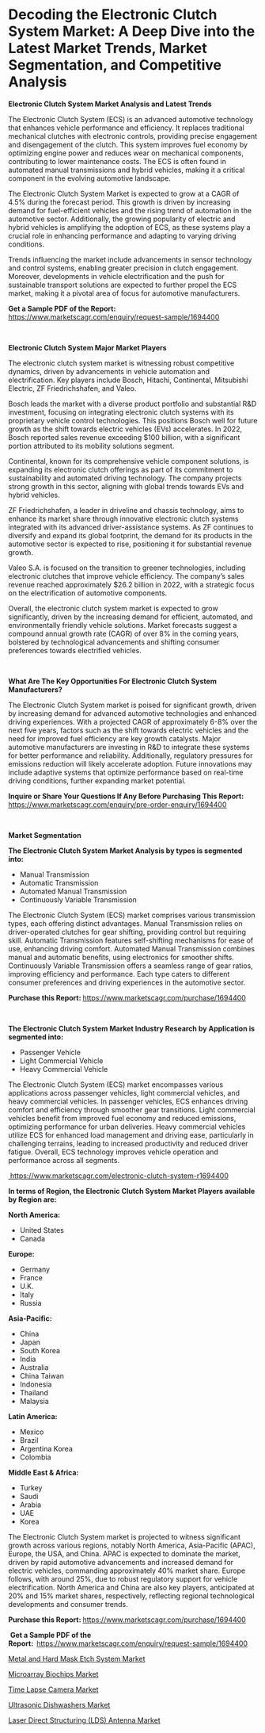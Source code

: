<p><h1>Decoding the Electronic Clutch System Market: A Deep Dive into the Latest Market Trends, Market Segmentation, and Competitive Analysis</h1></p><p><strong>Electronic Clutch System Market Analysis and Latest Trends</strong></p>
<p><p>The Electronic Clutch System (ECS) is an advanced automotive technology that enhances vehicle performance and efficiency. It replaces traditional mechanical clutches with electronic controls, providing precise engagement and disengagement of the clutch. This system improves fuel economy by optimizing engine power and reduces wear on mechanical components, contributing to lower maintenance costs. The ECS is often found in automated manual transmissions and hybrid vehicles, making it a critical component in the evolving automotive landscape.</p><p>The Electronic Clutch System Market is expected to grow at a CAGR of 4.5% during the forecast period. This growth is driven by increasing demand for fuel-efficient vehicles and the rising trend of automation in the automotive sector. Additionally, the growing popularity of electric and hybrid vehicles is amplifying the adoption of ECS, as these systems play a crucial role in enhancing performance and adapting to varying driving conditions.</p><p>Trends influencing the market include advancements in sensor technology and control systems, enabling greater precision in clutch engagement. Moreover, developments in vehicle electrification and the push for sustainable transport solutions are expected to further propel the ECS market, making it a pivotal area of focus for automotive manufacturers.</p></p>
<p><strong>Get a Sample PDF of the Report:&nbsp;</strong> <a href="https://www.marketscagr.com/enquiry/request-sample/1694400?utm_campaign=1326&utm_medium=2&utm_source=Github&utm_content=ia&utm_term=06102024&utm_id=electronic-clutch-system">https://www.marketscagr.com/enquiry/request-sample/1694400</a></p>
<p>&nbsp;</p>
<p><strong>Electronic Clutch System Major Market Players</strong></p>
<p><p>The electronic clutch system market is witnessing robust competitive dynamics, driven by advancements in vehicle automation and electrification. Key players include Bosch, Hitachi, Continental, Mitsubishi Electric, ZF Friedrichshafen, and Valeo.</p><p>Bosch leads the market with a diverse product portfolio and substantial R&D investment, focusing on integrating electronic clutch systems with its proprietary vehicle control technologies. This positions Bosch well for future growth as the shift towards electric vehicles (EVs) accelerates. In 2022, Bosch reported sales revenue exceeding $100 billion, with a significant portion attributed to its mobility solutions segment.</p><p>Continental, known for its comprehensive vehicle component solutions, is expanding its electronic clutch offerings as part of its commitment to sustainability and automated driving technology. The company projects strong growth in this sector, aligning with global trends towards EVs and hybrid vehicles.</p><p>ZF Friedrichshafen, a leader in driveline and chassis technology, aims to enhance its market share through innovative electronic clutch systems integrated with its advanced driver-assistance systems. As ZF continues to diversify and expand its global footprint, the demand for its products in the automotive sector is expected to rise, positioning it for substantial revenue growth.</p><p>Valeo S.A. is focused on the transition to greener technologies, including electronic clutches that improve vehicle efficiency. The company’s sales revenue reached approximately $26.2 billion in 2022, with a strategic focus on the electrification of automotive components.</p><p>Overall, the electronic clutch system market is expected to grow significantly, driven by the increasing demand for efficient, automated, and environmentally friendly vehicle solutions. Market forecasts suggest a compound annual growth rate (CAGR) of over 8% in the coming years, bolstered by technological advancements and shifting consumer preferences towards electrified vehicles.</p></p>
<p>&nbsp;</p>
<p><strong>What Are The Key Opportunities For Electronic Clutch System Manufacturers?</strong></p>
<p><p>The Electronic Clutch System market is poised for significant growth, driven by increasing demand for advanced automotive technologies and enhanced driving experiences. With a projected CAGR of approximately 6-8% over the next five years, factors such as the shift towards electric vehicles and the need for improved fuel efficiency are key growth catalysts. Major automotive manufacturers are investing in R&D to integrate these systems for better performance and reliability. Additionally, regulatory pressures for emissions reduction will likely accelerate adoption. Future innovations may include adaptive systems that optimize performance based on real-time driving conditions, further expanding market potential.</p></p>
<p><strong>Inquire or Share Your Questions If Any Before Purchasing This Report:</strong> <a href="https://www.marketscagr.com/enquiry/pre-order-enquiry/1694400?utm_campaign=1326&utm_medium=2&utm_source=Github&utm_content=ia&utm_term=06102024&utm_id=electronic-clutch-system">https://www.marketscagr.com/enquiry/pre-order-enquiry/1694400</a></p>
<p>&nbsp;</p>
<p><strong>Market Segmentation</strong></p>
<p><strong>The Electronic Clutch System Market Analysis by types is segmented into:</strong></p>
<p><ul><li>Manual Transmission</li><li>Automatic Transmission</li><li>Automated Manual Transmission</li><li>Continuously Variable Transmission</li></ul></p>
<p><p>The Electronic Clutch System (ECS) market comprises various transmission types, each offering distinct advantages. Manual Transmission relies on driver-operated clutches for gear shifting, providing control but requiring skill. Automatic Transmission features self-shifting mechanisms for ease of use, enhancing driving comfort. Automated Manual Transmission combines manual and automatic benefits, using electronics for smoother shifts. Continuously Variable Transmission offers a seamless range of gear ratios, improving efficiency and performance. Each type caters to different consumer preferences and driving experiences in the automotive sector.</p></p>
<p><strong>Purchase this Report:&nbsp;</strong><a href="https://www.marketscagr.com/purchase/1694400?utm_campaign=1326&utm_medium=2&utm_source=Github&utm_content=ia&utm_term=06102024&utm_id=electronic-clutch-system">https://www.marketscagr.com/purchase/1694400</a></p>
<p>&nbsp;</p>
<p><strong>The Electronic Clutch System Market Industry Research by Application is segmented into:</strong></p>
<p><ul><li>Passenger Vehicle</li><li>Light Commercial Vehicle</li><li>Heavy Commercial Vehicle</li></ul></p>
<p><p>The Electronic Clutch System (ECS) market encompasses various applications across passenger vehicles, light commercial vehicles, and heavy commercial vehicles. In passenger vehicles, ECS enhances driving comfort and efficiency through smoother gear transitions. Light commercial vehicles benefit from improved fuel economy and reduced emissions, optimizing performance for urban deliveries. Heavy commercial vehicles utilize ECS for enhanced load management and driving ease, particularly in challenging terrains, leading to increased productivity and reduced driver fatigue. Overall, ECS technology improves vehicle operation and performance across all segments.</p></p>
<p><a href="https://www.marketscagr.com/electronic-clutch-system-r1694400?utm_campaign=1326&utm_medium=2&utm_source=Github&utm_content=ia&utm_term=06102024&utm_id=electronic-clutch-system">&nbsp;https://www.marketscagr.com/electronic-clutch-system-r1694400</a></p>
<p><strong>In terms of Region, the Electronic Clutch System Market Players available by Region are:</strong></p>
<p>
    <p> <strong> North America: </strong>
        <ul>
            <li>United States</li>
            <li>Canada</li>
        </ul>
        </p> 
    <p> <strong> Europe: </strong>
        <ul>
            <li>Germany</li>
            <li>France</li>
            <li>U.K.</li>
            <li>Italy</li>
            <li>Russia</li>
        </ul>
        </p> 
    <p> <strong> Asia-Pacific: </strong>
        <ul>
            <li>China</li>
            <li>Japan</li>
            <li>South Korea</li>
            <li>India</li>
            <li>Australia</li>
            <li>China Taiwan</li>
            <li>Indonesia</li>
            <li>Thailand</li>
            <li>Malaysia</li>
        </ul>
        </p> 
    <p> <strong> Latin America: </strong>
        <ul>
            <li>Mexico</li>
            <li>Brazil</li>
            <li>Argentina Korea</li>
            <li>Colombia</li>
        </ul>
        </p> 
    <p> <strong> Middle East & Africa: </strong>
        <ul>
            <li>Turkey</li>
            <li>Saudi</li>
            <li>Arabia</li>
            <li>UAE</li>
            <li>Korea</li>
        </ul>
    </p>
    </p>
<p><p>The Electronic Clutch System market is projected to witness significant growth across various regions, notably North America, Asia-Pacific (APAC), Europe, the USA, and China. APAC is expected to dominate the market, driven by rapid automotive advancements and increased demand for electric vehicles, commanding approximately 40% market share. Europe follows, with around 25%, due to robust regulatory support for vehicle electrification. North America and China are also key players, anticipated at 20% and 15% market shares, respectively, reflecting regional technological developments and consumer trends.</p></p>
<p><strong>Purchase this Report: </strong><a href="https://www.marketscagr.com/purchase/1694400?utm_campaign=1326&utm_medium=2&utm_source=Github&utm_content=ia&utm_term=06102024&utm_id=electronic-clutch-system">https://www.marketscagr.com/purchase/1694400</a></p>
<p>&nbsp;<strong>Get a Sample PDF of the Report:&nbsp;&nbsp;</strong><a href="https://www.marketscagr.com/enquiry/request-sample/1694400?utm_campaign=1326&utm_medium=2&utm_source=Github&utm_content=ia&utm_term=06102024&utm_id=electronic-clutch-system">https://www.marketscagr.com/enquiry/request-sample/1694400</a></p>
<p><strong></strong></p>
<p><p><a href="https://issuu.com/reportprime-2/docs/metal-and-hard-mask-etch-system-mar_fbc2c14b5d66fd?utm_campaign=1326&utm_medium=2&utm_source=Github&utm_content=ia&utm_term=06102024&utm_id=electronic-clutch-system">Metal and Hard Mask Etch System Market</a></p><p><a href="https://www.linkedin.com/pulse/global-microarray-biochips-market-trends-insights-growth-opportunities-zavne?utm_campaign=1326&utm_medium=2&utm_source=Github&utm_content=ia&utm_term=06102024&utm_id=electronic-clutch-system">Microarray Biochips Market</a></p><p><a href="https://www.linkedin.com/pulse/insights-time-lapse-camera-market-players-size-geographical-zjlxe?utm_campaign=1326&utm_medium=2&utm_source=Github&utm_content=ia&utm_term=06102024&utm_id=electronic-clutch-system">Time Lapse Camera Market</a></p><p><a href="https://www.linkedin.com/pulse/ultrasonic-dishwashers-market-size-growth-industry-analysis-vfqae?utm_campaign=1326&utm_medium=2&utm_source=Github&utm_content=ia&utm_term=06102024&utm_id=electronic-clutch-system">Ultrasonic Dishwashers Market</a></p><p><a href="https://issuu.com/reportprime-2/docs/laser-direct-structuring-lds-antenn_c630cd39317769?utm_campaign=1326&utm_medium=2&utm_source=Github&utm_content=ia&utm_term=06102024&utm_id=electronic-clutch-system">Laser Direct Structuring (LDS) Antenna Market</a></p></p>
